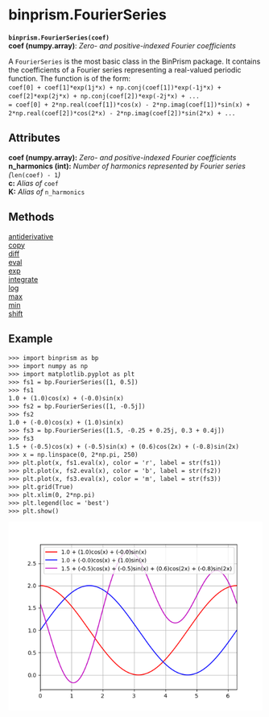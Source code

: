 # binprism.FourierSeries
**`binprism.FourierSeries(coef)`** <br />
**coef (numpy.array)**: *Zero- and positive-indexed Fourier coefficients* <br />

A `FourierSeries` is the most basic class in the BinPrism package. It contains the coefficients of a Fourier series representing a real-valued periodic function. The function is of the form: <br />
`coef[0] + coef[1]*exp(1j*x) + np.conj(coef[1])*exp(-1j*x) + coef[2]*exp(2j*x) + np.conj(coef[2])*exp(-2j*x) + ...` <br />
`= coef[0] + 2*np.real(coef[1])*cos(x) - 2*np.imag(coef[1])*sin(x) + 2*np.real(coef[2])*cos(2*x) - 2*np.imag(coef[2])*sin(2*x) + ...`

## Attributes
**coef (numpy.array):** *Zero- and positive-indexed Fourier coefficients* <br />
**n_harmonics (int):** *Number of harmonics represented by Fourier series (*`len(coef) - 1`*)* <br />
**c:** *Alias of* `coef` <br />
**K:** *Alias of* `n_harmonics` <br/>

## Methods
[antiderivative](antiderivative.md) <br/>
[copy](copy.md) <br/>
[diff](diff.md) <br/>
[eval](eval.md) <br/>
[exp](exp.md) <br/>
[integrate](integrate.md) <br/>
[log](log.md) <br/>
[max](max.md) <br/>
[min](min.md) <br/>
[shift](shift.md)

## Example
```
>>> import binprism as bp
>>> import numpy as np
>>> import matplotlib.pyplot as plt
>>> fs1 = bp.FourierSeries([1, 0.5])
>>> fs1
1.0 + (1.0)cos(x) + (-0.0)sin(x)
>>> fs2 = bp.FourierSeries([1, -0.5j])
>>> fs2
1.0 + (-0.0)cos(x) + (1.0)sin(x)
>>> fs3 = bp.FourierSeries([1.5, -0.25 + 0.25j, 0.3 + 0.4j])
>>> fs3
1.5 + (-0.5)cos(x) + (-0.5)sin(x) + (0.6)cos(2x) + (-0.8)sin(2x)
>>> x = np.linspace(0, 2*np.pi, 250)
>>> plt.plot(x, fs1.eval(x), color = 'r', label = str(fs1))
>>> plt.plot(x, fs2.eval(x), color = 'b', label = str(fs2))
>>> plt.plot(x, fs3.eval(x), color = 'm', label = str(fs3))
>>> plt.grid(True)
>>> plt.xlim(0, 2*np.pi)
>>> plt.legend(loc = 'best')
>>> plt.show()
```
![alt text](FourierSeriesExample.png "Fourier Series Example")
